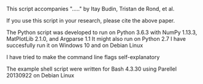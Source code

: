 This script accompanies "....." by Itay Budin, Tristan de Rond, et al.

If you use this script in your research, please cite the above paper.

The Python script was developed to run on Python 3.6.3 with NumPy 1.13.3, MatPlotLib 2.1.0, and Argparse 1.1
It might also run on Python 2.7
I have succesfully run it on Windows 10 and on Debian Linux

I have tried to make the command line flags self-explanatory


The example shell script were written for Bash 4.3.30 using Parellel 20130922 on Debian Linux
